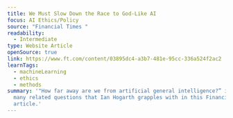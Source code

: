 ```yaml
---
title: We Must Slow Down the Race to God-Like AI
focus: AI Ethics/Policy
source: "Financial Times "
readability:
  - Intermediate
type: Website Article
openSource: true
link: https://www.ft.com/content/03895dc4-a3b7-481e-95cc-336a524f2ac2
learnTags:
  - machineLearning
  - ethics
  - methods
summary: '"How far away are we from artificial general intelligence?” is one of
  many related questions that Ian Hogarth grapples with in this Financial Times
  article.'
---
```

